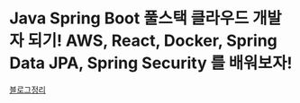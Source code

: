 # Java Spring Boot 풀스택 클라우드 개발자 되기! AWS, React, Docker, Spring Data JPA, Spring Security 를 배워보자!

[블로그정리](https://lsn5963.tistory.com/category/%EB%B0%B1%EC%97%94%EB%93%9C/Java%20Spring%20Boot%20%ED%92%80%EC%8A%A4%ED%83%9D%20%ED%81%B4%EB%9D%BC%EC%9A%B0%EB%93%9C%20%EA%B0%9C%EB%B0%9C%EC%9E%90%20%EB%90%98%EA%B8%B0%21)
